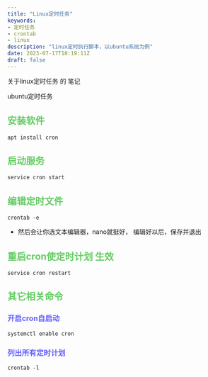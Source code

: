 ```yaml
---
title: "Linux定时任务"
keywords:
- 定时任务
- crontab
- linux
description: "linux定时执行脚本，以ubuntu系统为例"
date: 2023-07-17T10:19:11Z
draft: false
---
```


关于linux定时任务 的 笔记
<!--more-->
ubuntu定时任务

## <font color=#66CC66> 安装软件 </font>
```
apt install cron
```

## <font color=#66CC66> 启动服务 </font>
```
service cron start
```

## <font color=#66CC66> 编辑定时文件 </font>
```
crontab -e
```
- 然后会让你选文本编辑器，nano就挺好，
编辑好以后，保存并退出

## <font color=#66CC66> 重启cron使定时计划 生效 </font>
```
service cron restart
```

## <font color=#66CC66> 其它相关命令 </font>
### <font color=#605DFF> 开启cron自启动 </font>
```
systemctl enable cron
```

### <font color=#605DFF> 列出所有定时计划 </font>
```
crontab -l
```
